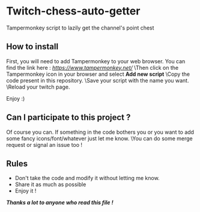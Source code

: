 # Twitch-chess-auto-getter
Tampermonkey script to lazily get the channel's point chest

## How to install

First, you will need to add Tampermonkey to your web browser. You can find the link here : *https://www.tampermonkey.net/*
\Then click on the Tampermonkey icon in your browser and select **Add new script**
\Copy the code present in this repository.
\Save your script with the name you want.
\Reload your twitch page.

Enjoy :)

## Can I participate to this project ?

Of course you can. If something in the code bothers you or you want to add some fancy icons/font/whatever just let me know.
\You can do some merge request or signal an issue too !

## Rules
- Don't take the code and modify it without letting me know.
- Share it as much as possible
- Enjoy it !

***Thanks a lot to anyone who read this file !***
